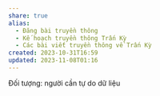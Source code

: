 ```yaml
---
share: true
alias:
  - Đăng bài truyền thông
  - Kế hoạch truyền thông Trấn Kỳ
  - Các bài viết truyền thông về Trấn Kỳ
created: 2023-10-31T16:59
updated: 2023-11-08T01:16
---
```

Đối tượng: người cần tự do dữ liệu

